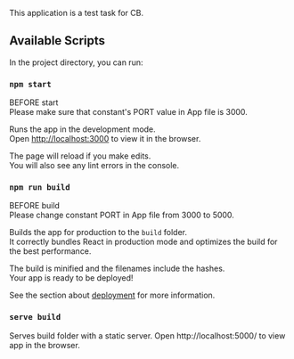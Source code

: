This application is a test task for CB.

## Available Scripts

In the project directory, you can run:

### `npm start`

BEFORE start<br>
Please make sure that constant's PORT value in App file is 3000.

Runs the app in the development mode.<br>
Open [http://localhost:3000](http://localhost:3000) to view it in the browser.

The page will reload if you make edits.<br>
You will also see any lint errors in the console.

### `npm run build`

BEFORE build<br>
Please change constant PORT in App file from 3000 to 5000.

Builds the app for production to the `build` folder.<br>
It correctly bundles React in production mode and optimizes the build for the best performance.

The build is minified and the filenames include the hashes.<br>
Your app is ready to be deployed!

See the section about [deployment](https://facebook.github.io/create-react-app/docs/deployment) for more information.


### `serve build`
Serves build folder with a static server. Open http://localhost:5000/ to view app in the browser.